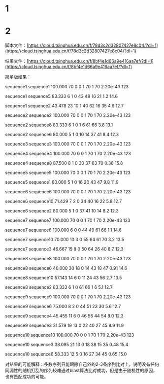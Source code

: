 # 1

# 2
脚本文件：[https://cloud.tsinghua.edu.cn/f/78d3c2d32807427e8c04/?dl=1](https://cloud.tsinghua.edu.cn/f/78d3c2d32807427e8c04/?dl=1)

结果文件：[https://cloud.tsinghua.edu.cn/f/8bf4e1d66a9e416aa7ef/?dl=1](https://cloud.tsinghua.edu.cn/f/8bf4e1d66a9e416aa7ef/?dl=1)

简单版结果：

sequence1	sequence1	100.000	70	0	0	1	70	1	70	2.20e-43	123

sequence1	sequence5	83.333	6	1	0	43	48	16	21	1.2	14.6

sequence1	sequence2	43.478	23	10	1	40	62	16	35	4.6	12.7

sequence2	sequence2	100.000	70	0	0	1	70	1	70	2.20e-43	123

sequence2	sequence8	83.333	6	1	0	1	6	61	66	3.8	13.1

sequence2	sequence6	80.000	5	1	0	10	14	37	41	8.4	12.3

sequence3	sequence3	100.000	70	0	0	1	70	1	70	2.20e-43	123

sequence4	sequence4	100.000	70	0	0	1	70	1	70	2.20e-43	123

sequence4	sequence8	87.500	8	1	0	30	37	63	70	0.38	15.8

sequence5	sequence5	100.000	70	0	0	1	70	1	70	2.20e-43	123

sequence5	sequence1	80.000	5	1	0	16	20	43	47	9.8	11.9

sequence6	sequence6	100.000	70	0	0	1	70	1	70	2.20e-43	123

sequence6	sequence10	71.429	7	2	0	34	40	16	22	5.8	12.7

sequence6	sequence2	80.000	5	1	0	37	41	10	14	8.2	12.3

sequence7	sequence7	100.000	70	0	0	1	70	1	70	2.20e-43	123

sequence7	sequence6	100.000	6	0	0	44	49	61	66	1.1	14.6

sequence7	sequence10	70.000	10	3	0	55	64	61	70	3.2	13.5

sequence7	sequence3	46.667	15	8	0	50	64	26	40	8.7	12.3

sequence8	sequence8	100.000	70	0	0	1	70	1	70	2.20e-43	123

sequence8	sequence6	40.000	30	18	0	14	43	18	47	0.91	14.6

sequence8	sequence10	57.143	14	6	0	11	24	43	56	2.7	13.5

sequence8	sequence2	83.333	6	1	0	61	66	1	6	5.1	12.7

sequence9	sequence9	100.000	70	0	0	1	70	1	70	2.20e-43	123

sequence9	sequence6	75.000	8	2	0	44	51	23	30	5.6	12.7

sequence9	sequence4	45.455	11	6	0	46	56	44	54	8.0	12.3

sequence9	sequence3	31.579	19	13	0	22	40	27	45	8.9	11.9

sequence10	sequence10	100.000	70	0	0	1	70	1	70	2.20e-43	123

sequence10	sequence3	38.095	21	13	0	18	38	15	35	0.48	15.4

sequence10	sequence6	58.333	12	5	0	16	27	34	45	0.65	15.0

对结果的可能解释：多数序列只能跟除自己外的2-3条序列比对上，说明没有任何同源性的随机打乱的序列较难通过blast算法比对成功，但是由于随机性的原因，也有匹配成功的可能。

